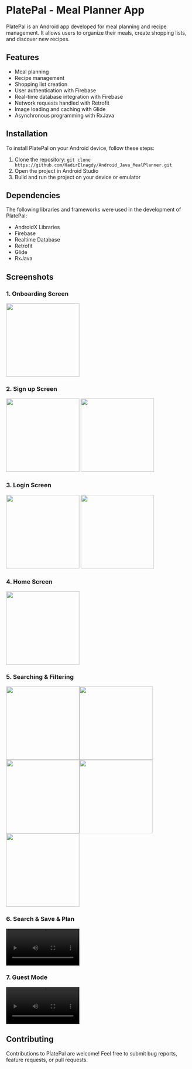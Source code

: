# PlatePal - Meal Planner App

PlatePal is an Android app developed for meal planning and recipe management. It allows users to organize their meals, create shopping lists, and discover new recipes.

## Features

- Meal planning
- Recipe management
- Shopping list creation
- User authentication with Firebase
- Real-time database integration with Firebase
- Network requests handled with Retrofit
- Image loading and caching with Glide
- Asynchronous programming with RxJava

## Installation

To install PlatePal on your Android device, follow these steps:

1. Clone the repository: `git clone https://github.com/HadirElnagdy/Android_Java_MealPlanner.git`
2. Open the project in Android Studio
3. Build and run the project on your device or emulator

## Dependencies

The following libraries and frameworks were used in the development of PlatePal:

- AndroidX Libraries
- Firebase
- Realtime Database
- Retrofit
- Glide
- RxJava

## Screenshots
### **1. Onboarding Screen**   
<img src="PlatePalScreens/Onboarding.png" width="200"><br>   
### **2. Sign up Screen**   
<img src="PlatePalScreens/SignUp.png" width="200"> <img src="PlatePalScreens/SignUpError.png" width="200"><br>
### **3. Login Screen**   
<img src="PlatePalScreens/Login.png" width="200"> <img src="PlatePalScreens/LoginError.png" width="200"><br>
### **4. Home Screen**   
<img src="PlatePalScreens/Home.png" width="200"><br>
### **5. Searching & Filtering**   
<img src="PlatePalScreens/Searching & Filtering.png" width="200"><img src="PlatePalScreens/FilterByArea.png" width="200"><img src="PlatePalScreens/FilterByCategory.png" width="200"><img src="PlatePalScreens/FilterByCategory2.png" width="200"><img src="PlatePalScreens/FilterByIngredient.png" width="200"><br>
### **6. Search & Save & Plan**   
<video width="200" controls>
  <source src="https://github.com/HadirElnagdy/Android_Java_MealPlanner/raw/main/PlatePalScreens/Search&Saved&Plan.mp4" type="video/mp4">
  Your browser does not support the video tag.
</video><br>  

### **7. Guest Mode**   
<video width="200" controls>
  <source src="https://github.com/HadirElnagdy/Android_Java_MealPlanner/raw/main/PlatePalScreens/GuestMode.mp4" type="video/mp4">
  Your browser does not support the video tag.
</video>


## Contributing

Contributions to PlatePal are welcome! Feel free to submit bug reports, feature requests, or pull requests.

